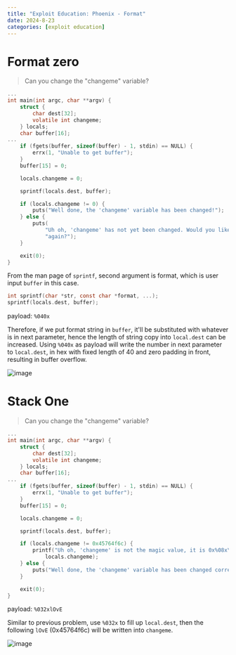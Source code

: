 ```yaml
---
title: "Exploit Education: Phoenix - Format"
date: 2024-8-23
categories: [exploit education]
---
```


# Format zero

> Can you change the "changeme" variable?

```c
...
int main(int argc, char **argv) {
    struct {
        char dest[32];
        volatile int changeme;
    } locals;
    char buffer[16];
...
    if (fgets(buffer, sizeof(buffer) - 1, stdin) == NULL) {
        errx(1, "Unable to get buffer");
    }
    buffer[15] = 0;

    locals.changeme = 0;

    sprintf(locals.dest, buffer);

    if (locals.changeme != 0) {
        puts("Well done, the 'changeme' variable has been changed!");
    } else {
        puts(
            "Uh oh, 'changeme' has not yet been changed. Would you like to try "
            "again?");
    }

    exit(0);
}
```

From the man page of `sprintf`, second argument is format, which is user input `buffer` in this case. 

```c
int sprintf(char *str, const char *format, ...);
sprintf(locals.dest, buffer);
```

payload: `%040x`

Therefore, if we put format string in `buffer`, it'll be substituted with whatever is in next parameter, hence the length of string copy into `local.dest` can be increased. Using `%040x` as payload will write the number in next parameter to `local.dest`, in hex with fixed length of 40 and zero padding in front, resulting in buffer overflow.

![image]({{site.baseurl}}/assets/images/Exploit-Education-Phoenix-Format/format-zero-success.png)

# Stack One

> Can you change the "changeme" variable?

```c
...
int main(int argc, char **argv) {
    struct {
        char dest[32];
        volatile int changeme;
    } locals;
    char buffer[16];
...
    if (fgets(buffer, sizeof(buffer) - 1, stdin) == NULL) {
        errx(1, "Unable to get buffer");
    }
    buffer[15] = 0;

    locals.changeme = 0;

    sprintf(locals.dest, buffer);

    if (locals.changeme != 0x45764f6c) {
        printf("Uh oh, 'changeme' is not the magic value, it is 0x%08x\n",
            locals.changeme);
    } else {
        puts("Well done, the 'changeme' variable has been changed correctly!");
    }

    exit(0);
}
```

payload: `%032xlOvE`

Similar to previous problem, use `%032x` to fill up `local.dest`, then the following `lOvE` (0x45764f6c) will be written into `changeme`.

![image]({{site.baseurl}}/assets/images/Exploit-Education-Phoenix-Format/format-one-success.png)